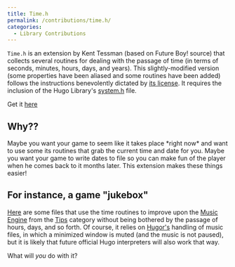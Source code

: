 ```yaml
---
title: Time.h
permalink: /contributions/time.h/
categories: 
  - Library Contributions
---
```


`Time.h` is an extension by Kent Tessman (based on Future Boy! source)
that collects several routines for dealing with the passage of time (in
terms of seconds, minutes, hours, days, and years). This
slightly-modified version (some properties have been aliased and some
routines have been added) follows the instructions benevolently dictated
by [its license](misc/future-boy-license/). It
requires the inclusion of the Hugo Library's
[system.h](library/system.h/) file.

Get it [here](https://github.com/hugoif/library-contributions/blob/main/time/time.hug)

## Why??

Maybe you want your game to seem like it takes place \*right now\* and
want to use some its routines that grab the current time and date for
you. Maybe you want your game to write dates to file so you can make fun
of the player when he comes back to it months later. This extension
makes these things easier!

## For instance, a game "jukebox"

[Here](https://github.com/hugoif/library-contributions/tree/main/time) are some files that
use the time routines to improve upon the [Music Engine](tips/music-engine/)
from the [Tips](categories/#tips)
category without being bothered by the passage of hours, days, and so
forth. Of course, it relies on [Hugor's](interpreters/hugor/) handling of
music files, in which a minimized window is muted (and the music is not
paused), but it is likely that future official Hugo interpreters will
also work that way.

What will *you* do with it?
